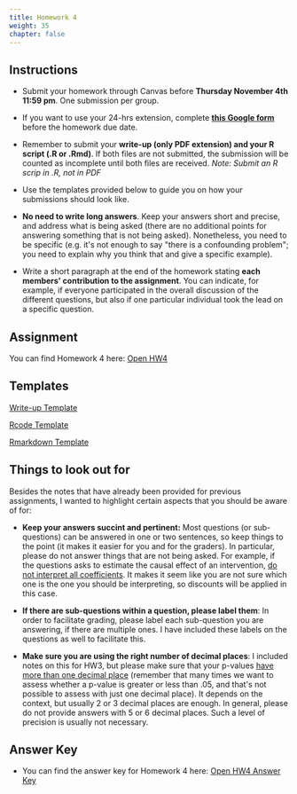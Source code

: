 ```yaml
---
title: Homework 4
weight: 35
chapter: false
---
```


## Instructions

- Submit your homework through Canvas before **Thursday November 4th 11:59 pm**. One submission per group.

- If you want to use your 24-hrs extension, complete **[this Google form](https://forms.gle/3HSsiZBAPSZ8rEYD7)** before the homework due date.

- Remember to submit your **write-up (only PDF extension) and your R script (.R or .Rmd)**. If both files are not submitted, the submission will be counted as incomplete until both files are received. *Note: Submit an R scrip in .R, not in PDF*

- Use the templates provided below to guide you on how your submissions should look like.

- **No need to write long answers**. Keep your answers short and precise, and address what is being asked (there are no additional points for answering something that is not being asked). Nonetheless, you need to be specific (e.g. it's not enough to say "there is a confounding problem"; you need to explain why you think that and give a specific example).

- Write a short paragraph at the end of the homework stating **each members' contribution to the assignment**. You can indicate, for example, if everyone participated in the overall discussion of the different questions, but also if one particular individual took the lead on a specific question.

## Assignment

You can find Homework 4 here: <a onclick="ga('send', 'event', 'External-Link','click','hw4','0','Link');" href="https://sta235.netlify.app/assignments/homework/homework4/STA235H_Fall21_Homework4.html" target="_blank" class="btn btn-default"> Open HW4 <i class="fas fa-external-link-alt"></i></a>

## Templates

<a onclick="ga('send', 'event', 'External-Link','click','hw3_doc','0','Link');" href="https://sta235.netlify.app/assignments/homework/homework4/STA235H_HW4_template.docx" target="_blank" class="btn btn-default"> Write-up Template <i class="fas fa-external-link-alt"></i></a> 
<br>

<a onclick="ga('send', 'event', 'External-Link','click','hw3_code','0','Link');" href="https://sta235.netlify.app/assignments/homework/homework4/STA235H_HW4_template.R" target="_blank" class="btn btn-default"> Rcode Template <i class="fas fa-external-link-alt"></i></a> 
<br>

<a onclick="ga('send', 'event', 'External-Link','click','hw3_rmd','0','Link');" href="https://sta235.netlify.app/assignments/homework/homework4/STA235H_HW4_template.Rmd" target="_blank" class="btn btn-default"> Rmarkdown Template <i class="fas fa-external-link-alt"></i></a>


## Things to look out for

Besides the notes that have already been provided for previous assignments, I wanted to highlight certain aspects that you should be aware of for:

- **Keep your answers succint and pertinent:** Most questions (or sub-questions) can be answered in one or two sentences, so keep things to the point (it makes it easier for you and for the graders). In particular, please do not answer things that are not being asked. For example, if the questions asks to estimate the causal effect of an intervention, <u>do not interpret all coefficients</u>. It makes it seem like you are not sure which one is the one you should be interpreting, so discounts will be applied in this case.

- **If there are sub-questions within a question, please label them**: In order to facilitate grading, please label each sub-question you are answering, if there are multiple ones. I have included these labels on the questions as well to facilitate this.

- **Make sure you are using the right number of decimal places**: I included notes on this for HW3, but please make sure that your p-values <u>have more than one decimal place</u> (remember that many times we want to assess whether a p-value is greater or less than .05, and that's not possible to assess with just one decimal place). It depends on the context, but usually 2 or 3 decimal places are enough. In general, please do not provide answers with 5 or 6 decimal places. Such a level of precision is usually not necessary. 

## Answer Key

- You can find the answer key for Homework 4 here: <a onclick="ga('send', 'event', 'External-Link','click','hw4_key','0','Link');" href="https://sta235.netlify.app/assignments/homework/homework3/STA235H_Fall21_Homework4_AnswerKey.html" target="_blank" class="btn btn-default"> Open HW4 Answer Key <i class="fas fa-external-link-alt"></i></a>